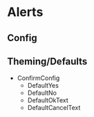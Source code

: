 ﻿# Alerts


## Config

## Theming/Defaults
- ConfirmConfig
    - DefaultYes
    - DefaultNo
    - DefaultOkText
    - DefaultCancelText